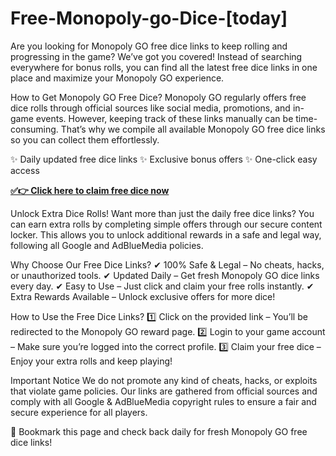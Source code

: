 # Free-Monopoly-go-Dice-[today]
Are you looking for Monopoly GO free dice links to keep rolling and progressing in the game? We’ve got you covered! Instead of searching everywhere for bonus rolls, you can find all the latest free dice links in one place and maximize your Monopoly GO experience.

How to Get Monopoly GO Free Dice?
Monopoly GO regularly offers free dice rolls through official sources like social media, promotions, and in-game events. However, keeping track of these links manually can be time-consuming. That’s why we compile all available Monopoly GO free dice links so you can collect them effortlessly.

✨ Daily updated free dice links
✨ Exclusive bonus offers
✨ One-click easy access

**[✅👉 Click here to claim free dice now](https://affiluno.com/monopoly1/)**

Unlock Extra Dice Rolls!
Want more than just the daily free dice links? You can earn extra rolls by completing simple offers through our secure content locker. This allows you to unlock additional rewards in a safe and legal way, following all Google and AdBlueMedia policies.

Why Choose Our Free Dice Links?
✔ 100% Safe & Legal – No cheats, hacks, or unauthorized tools.
✔ Updated Daily – Get fresh Monopoly GO dice links every day.
✔ Easy to Use – Just click and claim your free rolls instantly.
✔ Extra Rewards Available – Unlock exclusive offers for more dice!

How to Use the Free Dice Links?
1️⃣ Click on the provided link – You’ll be redirected to the Monopoly GO reward page.
2️⃣ Login to your game account – Make sure you’re logged into the correct profile.
3️⃣ Claim your free dice – Enjoy your extra rolls and keep playing!

Important Notice
We do not promote any kind of cheats, hacks, or exploits that violate game policies. Our links are gathered from official sources and comply with all Google & AdBlueMedia copyright rules to ensure a fair and secure experience for all players.

📌 Bookmark this page and check back daily for fresh Monopoly GO free dice links!
